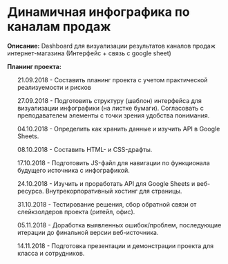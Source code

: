 <h1><b>Динамичная инфографика по каналам продаж</b></h1>

<b>Описание:</b>
Dashboard для визуализации результатов каналов продаж интернет-магазина (Интерфейс + связь с google sheet)


<b>Планинг проекта:</b>
<ul>21.09.2018 - Составить планинг проекта с учетом практической реализуемости и рисков</ul>
<ul>27.09.2018 - Подготовить структуру (шаблон) интерфейса для визуализации инфографики (на листке бумаги). Согласовать с преподавателем элементы с точки зрения удобства понимания.</ul>
<ul>04.10.2018 - Определить как хранить данные и изучить API в Google Sheets.</ul>
<ul>08.10.2018 - Составить HTML- и CSS-драфты.</ul>
<ul>17.10.2018 - Подготовить JS-файл для навигации по функционала будущего источника с инфографикой.</ul>
<ul>24.10.2018 - Изучить и проработать API для Google Sheets и веб-ресурса. Внутрекорпоративный хостинг для страницы.</ul>
<ul>31.10.2018 - Тестирование решения, сбор обратной связи от слейкзолдеров проекта (ритейл, офис).</ul>
<ul>05.11.2018 - Доработка выявленных ошибок/проблем, последующие итерации до финальной версии веб-источника.</ul>
<ul>14.11.2018 - Подготовка презентации и демонстрации проекта для класса и сотрудников.</ul>
